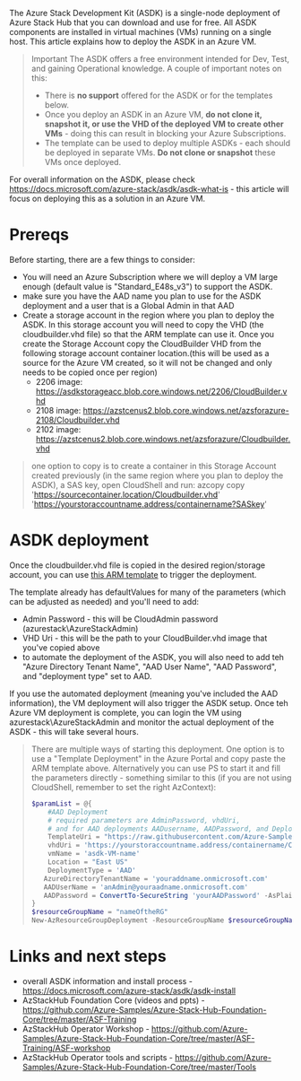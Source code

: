 The Azure Stack Development Kit (ASDK) is a single-node deployment of Azure Stack Hub that you can download and use for free. All ASDK components are installed in virtual machines (VMs) running on a single host. This article explains how to deploy the ASDK in an Azure VM.

> Important
> The ASDK offers a free environment intended for Dev, Test, and gaining Operational knowledge. A couple of important notes on this:
> - There is **no support** offered for the ASDK or for the templates below.
> - Once you deploy an ASDK in an Azure VM, **do not clone it, snapshot it, or use the VHD of the deployed VM to create other VMs** - doing this can result in blocking your Azure Subscriptions. 
> - The template can be used to deploy multiple ASDKs - each should be deployed in separate VMs. **Do not clone or snapshot** these VMs once deployed.

For overall information on the ASDK, please check  https://docs.microsoft.com/azure-stack/asdk/asdk-what-is - this article will focus on deploying this as a solution in an Azure VM.

# Prereqs

Before starting, there are a few things to consider:

- You will need an Azure Subscription where we will deploy a VM large enough (default value is "Standard_E48s_v3") to support the ASDK.
- make sure you have the AAD name you plan to use for the ASDK deployment and a user that is a Global Admin in that AAD
- Create a storage account in the region where you plan to deploy the ASDK. In this storage account you will need to copy the VHD (the cloudbuilder.vhd file) so that the ARM template can use it. Once you create the Storage Account copy the CloudBuilder VHD from the following storage account container location.(this will be used as a source for the Azure VM created, so it will not be changed and only needs to be copied once per region)
  - 2206 image: https://asdkstorageacc.blob.core.windows.net/2206/CloudBuilder.vhd
  - 2108 image: https://azstcenus2.blob.core.windows.net/azsforazure-2108/Cloudbuilder.vhd
  - 2102 image: https://azstcenus2.blob.core.windows.net/azsforazure/Cloudbuilder.vhd

> one option to copy is to create a container in this Storage Account created previously (in the same region where you plan to deploy the ASDK), a SAS key, open CloudShell and run:
> azcopy copy 'https://sourcecontainer.location/Cloudbuilder.vhd' 'https://yourstoraccountname.address/containername?SASkey'



# ASDK deployment

Once the cloudbuilder.vhd file is copied in the desired region/storage account, you can use [this ARM template](https://github.com/Azure-Samples/Azure-Stack-Hub-Foundation-Core/blob/master/Tools/ASDKscripts/ASDKAzureVMTemplate.json) to trigger the deployment.

The template already has defaultValues for many of the parameters (which can be adjusted as needed) and you'll need to add:
- Admin Password - this will be CloudAdmin password (azurestack\AzureStackAdmin)
- VHD Uri - this will be the path to your CloudBuilder.vhd image that you've copied above
- to automate the deployment of the ASDK, you will also need to add teh "Azure Directory Tenant Name", "AAD User Name", "AAD Password", and "deployment type" set to AAD.

If you use the automated deployment (meaning you've included the AAD information), the VM deployment will also trigger the ASDK setup. Once teh Azure VM deployment is complete, you can login the VM using azurestack\AzureStackAdmin and monitor the actual deployment of the ASDK - this will take several hours.

> There are multiple ways of starting this deployment. One option is to use a "Template Deployment" in the Azure Portal and copy paste the ARM template above. Alternatively you can use PS to start it and fill the parameters directly - something similar to this (if you are not using CloudShell, remember to set the right AzContext):
> ```` Powershell
> $paramList = @{
>     #AAD Deployment
>     # required parameters are AdminPassword, vhdUri, 
>     # and for AAD deployments AADusername, AADPassword, and DeploymentType - rest of the parameters have defaultValues 
>     TemplateUri = "https://raw.githubusercontent.com/Azure-Samples/Azure-Stack-Hub-Foundation-Core/master/Tools/ASDKscripts/ASDKAzureVMTemplate.json"
>     vhdUri = 'https://yourstoraccountname.address/containername/Cloudbuilder.vhd'
>     vmName = 'asdk-VM-name'
>     Location = "East US"
>     DeploymentType = 'AAD'
>    AzureDirectoryTenantName = 'youraddname.onmicrosoft.com'
>    AADUserName = 'anAdmin@youraadname.onmicrosoft.com'
>    AADPassword = ConvertTo-SecureString 'yourAADPassword' -AsPlainText -Force
> }
> $resourceGroupName = "nameOftheRG"
> New-AzResourceGroupDeployment -ResourceGroupName $resourceGroupName @paramList
> ````

# Links and next steps

- overall ASDK information and install process - https://docs.microsoft.com/azure-stack/asdk/asdk-install  
- AzStackHub Foundation Core (videos and ppts) - https://github.com/Azure-Samples/Azure-Stack-Hub-Foundation-Core/tree/master/ASF-Training
- AzStackHub Operator Workshop - https://github.com/Azure-Samples/Azure-Stack-Hub-Foundation-Core/tree/master/ASF-Training/ASF-workshop
- AzStackHub Operator tools and scripts - https://github.com/Azure-Samples/Azure-Stack-Hub-Foundation-Core/tree/master/Tools


